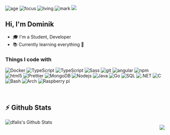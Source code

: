 ![age](https://img.shields.io/badge/age-20-blue)
![focus](https://img.shields.io/badge/focus-backend-red)
![living](https://img.shields.io/badge/living-Slovakia-3c9)
![mark](https://img.shields.io/badge/code%20quality-A%20for%20effort-brightgreen)
![](https://komarev.com/ghpvc/?username=dfalis&color=orange)

## Hi, I'm Dominik
- 🎓 I'm a Student, Developer
- 📚 Currently learning everything 🤣

<h3>Things I code with</h3>
<p>
  <img alt="Docker" src="https://img.shields.io/badge/-Docker-46a2f1?style=flat-square&logo=docker&logoColor=white" />
  <img alt="TypeScript" src="https://img.shields.io/badge/-TypeScript-007ACC?style=flat-square&logo=typescript&logoColor=white" />
  <img alt="TypeScript" src="https://img.shields.io/badge/-Javascript-yellow?style=flat-square&logo=javascript&logoColor=white" />
  <img alt="Sass" src="https://img.shields.io/badge/-Sass-CC6699?style=flat-square&logo=sass&logoColor=white" />
  <img alt="git" src="https://img.shields.io/badge/-Git-F05032?style=flat-square&logo=git&logoColor=white" />
  <img alt="angular" src="https://img.shields.io/badge/-Angular-DD0031?style=flat-square&logo=angular&logoColor=white" />
  <img alt="npm" src="https://img.shields.io/badge/-NPM-CB3837?style=flat-square&logo=npm&logoColor=white" />
  <img alt="html5" src="https://img.shields.io/badge/-HTML5-E34F26?style=flat-square&logo=html5&logoColor=white" />
  <img alt="Prettier" src="https://img.shields.io/badge/-Prettier-F7B93E?style=flat-square&logo=prettier&logoColor=white" />
  <img alt="MongoDB" src="https://img.shields.io/badge/-MongoDB-13aa52?style=flat-square&logo=mongodb&logoColor=white" />
  <img alt="Nodejs" src="https://img.shields.io/badge/-Nodejs-43853d?style=flat-square&logo=Node.js&logoColor=white" />
  <img alt="Java" src="https://img.shields.io/badge/-Java-red?style=flat-square&logo=java&logoColor=white"/>
  <img alt="Go" src="https://img.shields.io/badge/-Go-00ADD8?style=flat-square&logo=go&logoColor=white"/>
  <img alt="SQL" src="https://img.shields.io/badge/-SQL-4479A1?style=flat-square&logo=MySQL&logoColor=white"/>
  <img alt=".NET" src="https://img.shields.io/badge/-.NET-4479A1?style=flat-square&logo=.NET&logoColor=white"/>
  <img alt="C" src="https://img.shields.io/badge/-Clang-4479A1?style=flat-square&logo=C&logoColor=white"/>
  <img alt="Bash" src="https://img.shields.io/badge/-Bash-4479A1?style=flat-square&logo=GNU%20Bash&logoColor=white"/>
  <img alt="Arch" src="https://img.shields.io/badge/-Arch-1793D1?style=flat-square&logo=Arch%20Linux&logoColor=white"/>
  <img alt="Raspberry pi" src="https://img.shields.io/badge/-Raspberry%20pi-C51A4A?style=flat-square&logo=Raspberry%20Pi&logoColor=white"/>
</p>

<br />

## :zap: Github Stats

<img align="left" alt="dfalis's Github Stats" src="https://github-readme-stats.vercel.app/api?username=dfalis&show_icons=true&hide_border=true" />

<br />

<img align="right" src="https://github-readme-stats.anuraghazra1.vercel.app/api/top-langs/?username=dfalis&hide_border=true" />
